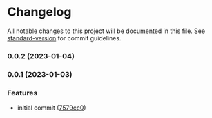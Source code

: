 # Changelog

All notable changes to this project will be documented in this file. See [standard-version](https://github.com/conventional-changelog/standard-version) for commit guidelines.

### 0.0.2 (2023-01-04)

### 0.0.1 (2023-01-03)


### Features

* initial commit ([7579cc0](https://github.com/Neunerlei/lockpick-bundle/commit/7579cc0e5f55d87d6463837c85005c0896785b2c))
